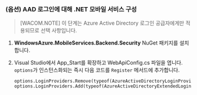 ### (옵션) AAD 로그인에 대해 .NET 모바일 서비스 구성

> [WACOM.NOTE] 이 단계는 Azure Active Directory 로그인 공급자에게만 적용되므로 선택 사항입니다.

1.  **WindowsAzure.MobileServices.Backend.Security** NuGet 패키지를 설치합니다.

2.  Visual Studio에서 App\_Start를 확장하고 WebApiConfig.cs 파일을 엽니다. `options`가 인스턴스화되는 즉시 다음 코드를 `Register` 메서드에 추가합니다.

        options.LoginProviders.Remove(typeof(AzureActiveDirectoryLoginProvider));
        options.LoginProviders.Add(typeof(AzureActiveDirectoryExtendedLoginProvider));



